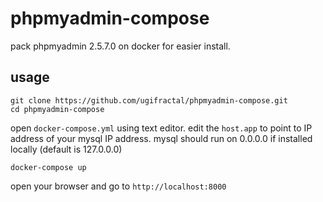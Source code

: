 # phpmyadmin-compose
pack phpmyadmin 2.5.7.0 on docker for easier install.

## usage

```
git clone https://github.com/ugifractal/phpmyadmin-compose.git
cd phpmyadmin-compose
```
open ```docker-compose.yml``` using text editor. edit the ```host.app``` to point 
to IP address of your mysql IP address. mysql should run on 0.0.0.0 if installed locally (default is 127.0.0.0)

```
docker-compose up
```

open your browser and go to ```http://localhost:8000```
